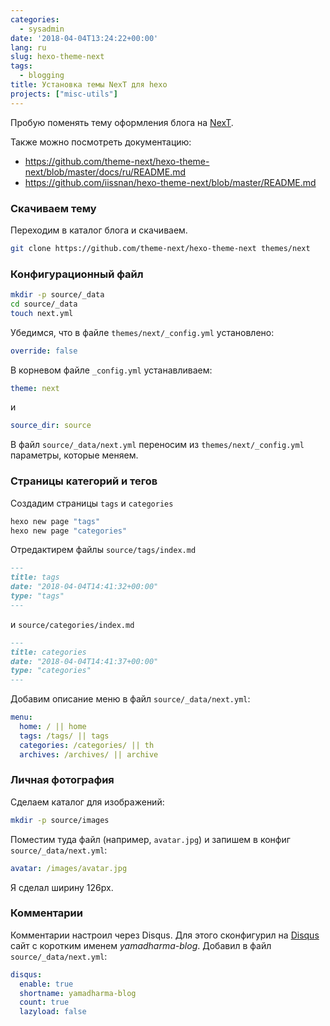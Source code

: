 ```yaml
---
categories:
  - sysadmin
date: '2018-04-04T13:24:22+00:00'
lang: ru
slug: hexo-theme-next
tags:
  - blogging
title: Установка темы NexT для hexo
projects: ["misc-utils"]
---
```



Пробую поменять тему оформления блога на [NexT](https://github.com/iissnan/hexo-theme-next).

<!--more-->

Также можно посмотреть документацию:
  * <https://github.com/theme-next/hexo-theme-next/blob/master/docs/ru/README.md>
  * <https://github.com/iissnan/hexo-theme-next/blob/master/README.md> 
  
### Скачиваем тему ###

Переходим в каталог блога и скачиваем.
``` bash
git clone https://github.com/theme-next/hexo-theme-next themes/next
```


### Конфигурационный файл ###

``` bash
mkdir -p source/_data
cd source/_data
touch next.yml
```

Убедимся, что в файле `themes/next/_config.yml` установлено:
``` yaml
override: false
```

В корневом файле `_config.yml` устанавливаем:
``` yaml
theme: next
```
и
``` yaml
source_dir: source
```

В файл `source/_data/next.yml` переносим из `themes/next/_config.yml`
параметры, которые меняем.

### Страницы категорий и тегов ###

Создадим страницы `tags` и `categories`
``` bash
hexo new page "tags"
hexo new page "categories"
```

Отредактирем файлы `source/tags/index.md`
``` markdown
---
title: tags
date: "2018-04-04T14:41:32+00:00"
type: "tags"
---
```
и `source/categories/index.md`
``` markdown
---
title: categories
date: "2018-04-04T14:41:37+00:00"
type: "categories"
---
```

Добавим описание меню в файл `source/_data/next.yml`:
``` yaml
menu:
  home: / || home
  tags: /tags/ || tags
  categories: /categories/ || th
  archives: /archives/ || archive
```

### Личная фотография ###

Сделаем каталог для изображений:
``` bash
mkdir -p source/images
```

Поместим туда файл (например, `avatar.jpg`) и запишем в конфиг
`source/_data/next.yml`:
``` yaml
avatar: /images/avatar.jpg
```
Я сделал ширину 126px.

### Комментарии ###

Комментарии настроил через Disqus. 
Для этого сконфигурил на [Disqus](http://www.disqus.com) сайт с коротким именем _yamadharma-blog_.
Добавил в файл `source/_data/next.yml`:
``` yaml
disqus:
  enable: true
  shortname: yamadharma-blog
  count: true
  lazyload: false
```
